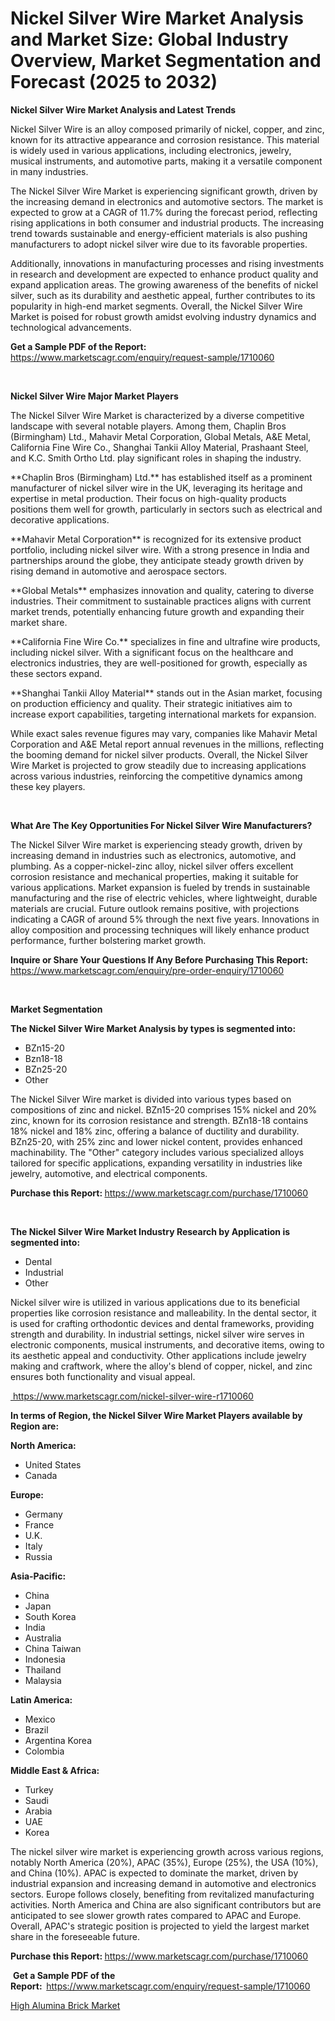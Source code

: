 <p><h1>Nickel Silver Wire Market Analysis and Market Size: Global Industry Overview, Market Segmentation and Forecast (2025 to 2032)</h1></p><p><strong>Nickel Silver Wire Market Analysis and Latest Trends</strong></p>
<p><p>Nickel Silver Wire is an alloy composed primarily of nickel, copper, and zinc, known for its attractive appearance and corrosion resistance. This material is widely used in various applications, including electronics, jewelry, musical instruments, and automotive parts, making it a versatile component in many industries.</p><p>The Nickel Silver Wire Market is experiencing significant growth, driven by the increasing demand in electronics and automotive sectors. The market is expected to grow at a CAGR of 11.7% during the forecast period, reflecting rising applications in both consumer and industrial products. The increasing trend towards sustainable and energy-efficient materials is also pushing manufacturers to adopt nickel silver wire due to its favorable properties. </p><p>Additionally, innovations in manufacturing processes and rising investments in research and development are expected to enhance product quality and expand application areas. The growing awareness of the benefits of nickel silver, such as its durability and aesthetic appeal, further contributes to its popularity in high-end market segments. Overall, the Nickel Silver Wire Market is poised for robust growth amidst evolving industry dynamics and technological advancements.</p></p>
<p><strong>Get a Sample PDF of the Report:&nbsp;</strong> <a href="https://www.marketscagr.com/enquiry/request-sample/1710060?utm_campaign=2198&utm_medium=2&utm_source=Github&utm_content=ia&utm_term=01042025&utm_id=nickel-silver-wire">https://www.marketscagr.com/enquiry/request-sample/1710060</a></p>
<p>&nbsp;</p>
<p><strong>Nickel Silver Wire Major Market Players</strong></p>
<p><p>The Nickel Silver Wire Market is characterized by a diverse competitive landscape with several notable players. Among them, Chaplin Bros (Birmingham) Ltd., Mahavir Metal Corporation, Global Metals, A&E Metal, California Fine Wire Co., Shanghai Tankii Alloy Material, Prashaant Steel, and K.C. Smith Ortho Ltd. play significant roles in shaping the industry.</p><p>**Chaplin Bros (Birmingham) Ltd.** has established itself as a prominent manufacturer of nickel silver wire in the UK, leveraging its heritage and expertise in metal production. Their focus on high-quality products positions them well for growth, particularly in sectors such as electrical and decorative applications.</p><p>**Mahavir Metal Corporation** is recognized for its extensive product portfolio, including nickel silver wire. With a strong presence in India and partnerships around the globe, they anticipate steady growth driven by rising demand in automotive and aerospace sectors. </p><p>**Global Metals** emphasizes innovation and quality, catering to diverse industries. Their commitment to sustainable practices aligns with current market trends, potentially enhancing future growth and expanding their market share.</p><p>**California Fine Wire Co.** specializes in fine and ultrafine wire products, including nickel silver. With a significant focus on the healthcare and electronics industries, they are well-positioned for growth, especially as these sectors expand.</p><p>**Shanghai Tankii Alloy Material** stands out in the Asian market, focusing on production efficiency and quality. Their strategic initiatives aim to increase export capabilities, targeting international markets for expansion.</p><p>While exact sales revenue figures may vary, companies like Mahavir Metal Corporation and A&E Metal report annual revenues in the millions, reflecting the booming demand for nickel silver products. Overall, the Nickel Silver Wire Market is projected to grow steadily due to increasing applications across various industries, reinforcing the competitive dynamics among these key players.</p></p>
<p>&nbsp;</p>
<p><strong>What Are The Key Opportunities For Nickel Silver Wire Manufacturers?</strong></p>
<p><p>The Nickel Silver Wire market is experiencing steady growth, driven by increasing demand in industries such as electronics, automotive, and plumbing. As a copper-nickel-zinc alloy, nickel silver offers excellent corrosion resistance and mechanical properties, making it suitable for various applications. Market expansion is fueled by trends in sustainable manufacturing and the rise of electric vehicles, where lightweight, durable materials are crucial. Future outlook remains positive, with projections indicating a CAGR of around 5% through the next five years. Innovations in alloy composition and processing techniques will likely enhance product performance, further bolstering market growth.</p></p>
<p><strong>Inquire or Share Your Questions If Any Before Purchasing This Report:</strong> <a href="https://www.marketscagr.com/enquiry/pre-order-enquiry/1710060?utm_campaign=2198&utm_medium=2&utm_source=Github&utm_content=ia&utm_term=01042025&utm_id=nickel-silver-wire">https://www.marketscagr.com/enquiry/pre-order-enquiry/1710060</a></p>
<p>&nbsp;</p>
<p><strong>Market Segmentation</strong></p>
<p><strong>The Nickel Silver Wire Market Analysis by types is segmented into:</strong></p>
<p><ul><li>BZn15-20</li><li>Bzn18-18</li><li>BZn25-20</li><li>Other</li></ul></p>
<p><p>The Nickel Silver Wire market is divided into various types based on compositions of zinc and nickel. BZn15-20 comprises 15% nickel and 20% zinc, known for its corrosion resistance and strength. BZn18-18 contains 18% nickel and 18% zinc, offering a balance of ductility and durability. BZn25-20, with 25% zinc and lower nickel content, provides enhanced machinability. The "Other" category includes various specialized alloys tailored for specific applications, expanding versatility in industries like jewelry, automotive, and electrical components.</p></p>
<p><strong>Purchase this Report:&nbsp;</strong><a href="https://www.marketscagr.com/purchase/1710060?utm_campaign=2198&utm_medium=2&utm_source=Github&utm_content=ia&utm_term=01042025&utm_id=nickel-silver-wire">https://www.marketscagr.com/purchase/1710060</a></p>
<p>&nbsp;</p>
<p><strong>The Nickel Silver Wire Market Industry Research by Application is segmented into:</strong></p>
<p><ul><li>Dental</li><li>Industrial</li><li>Other</li></ul></p>
<p><p>Nickel silver wire is utilized in various applications due to its beneficial properties like corrosion resistance and malleability. In the dental sector, it is used for crafting orthodontic devices and dental frameworks, providing strength and durability. In industrial settings, nickel silver wire serves in electronic components, musical instruments, and decorative items, owing to its aesthetic appeal and conductivity. Other applications include jewelry making and craftwork, where the alloy's blend of copper, nickel, and zinc ensures both functionality and visual appeal.</p></p>
<p><a href="https://www.marketscagr.com/nickel-silver-wire-r1710060?utm_campaign=2198&utm_medium=2&utm_source=Github&utm_content=ia&utm_term=01042025&utm_id=nickel-silver-wire">&nbsp;https://www.marketscagr.com/nickel-silver-wire-r1710060</a></p>
<p><strong>In terms of Region, the Nickel Silver Wire Market Players available by Region are:</strong></p>
<p>
    <p> <strong> North America: </strong>
        <ul>
            <li>United States</li>
            <li>Canada</li>
        </ul>
        </p> 
    <p> <strong> Europe: </strong>
        <ul>
            <li>Germany</li>
            <li>France</li>
            <li>U.K.</li>
            <li>Italy</li>
            <li>Russia</li>
        </ul>
        </p> 
    <p> <strong> Asia-Pacific: </strong>
        <ul>
            <li>China</li>
            <li>Japan</li>
            <li>South Korea</li>
            <li>India</li>
            <li>Australia</li>
            <li>China Taiwan</li>
            <li>Indonesia</li>
            <li>Thailand</li>
            <li>Malaysia</li>
        </ul>
        </p> 
    <p> <strong> Latin America: </strong>
        <ul>
            <li>Mexico</li>
            <li>Brazil</li>
            <li>Argentina Korea</li>
            <li>Colombia</li>
        </ul>
        </p> 
    <p> <strong> Middle East & Africa: </strong>
        <ul>
            <li>Turkey</li>
            <li>Saudi</li>
            <li>Arabia</li>
            <li>UAE</li>
            <li>Korea</li>
        </ul>
    </p>
    </p>
<p><p>The nickel silver wire market is experiencing growth across various regions, notably North America (20%), APAC (35%), Europe (25%), the USA (10%), and China (10%). APAC is expected to dominate the market, driven by industrial expansion and increasing demand in automotive and electronics sectors. Europe follows closely, benefiting from revitalized manufacturing activities. North America and China are also significant contributors but are anticipated to see slower growth rates compared to APAC and Europe. Overall, APAC's strategic position is projected to yield the largest market share in the foreseeable future.</p></p>
<p><strong>Purchase this Report: </strong><a href="https://www.marketscagr.com/purchase/1710060?utm_campaign=2198&utm_medium=2&utm_source=Github&utm_content=ia&utm_term=01042025&utm_id=nickel-silver-wire">https://www.marketscagr.com/purchase/1710060</a></p>
<p>&nbsp;<strong>Get a Sample PDF of the Report:&nbsp;&nbsp;</strong><a href="https://www.marketscagr.com/enquiry/request-sample/1710060?utm_campaign=2198&utm_medium=2&utm_source=Github&utm_content=ia&utm_term=01042025&utm_id=nickel-silver-wire">https://www.marketscagr.com/enquiry/request-sample/1710060</a></p>
<p><strong></strong></p>
<p><p><a href="https://github.com/santosh758595/Market-Research-Report-List-7/blob/main/high-alumina-brick-market.md?utm_campaign=2198&utm_medium=2&utm_source=Github&utm_content=ia&utm_term=01042025&utm_id=nickel-silver-wire">High Alumina Brick Market</a></p></p>